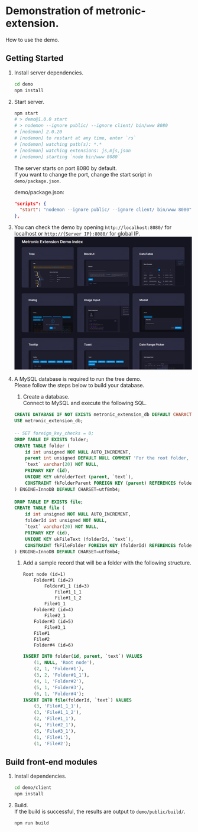 # Demonstration of metronic-extension.
How to use the demo.

## Getting Started
1. Install server dependencies.
    ```sh
    cd demo
    npm install
    ```
1. Start server.
    ```sh
    npm start
    # > demo@1.0.0 start
    # > nodemon --ignore public/ --ignore client/ bin/www 8080
    # [nodemon] 2.0.20
    # [nodemon] to restart at any time, enter `rs`
    # [nodemon] watching path(s): *.*
    # [nodemon] watching extensions: js,mjs,json
    # [nodemon] starting `node bin/www 8080`
    ```

    The server starts on port 8080 by default.  
    If you want to change the port, change the start script in <code>demo/package.json</code>.  

    demo/package.json:
    ```json
    "scripts": {
      "start": "nodemon --ignore public/ --ignore client/ bin/www 8080"
    },
    ```
1. You can check the demo by opening <code>http://localhost:8080/</code> for localhost or <code>http://{Server IP}:8080/</code> for global IP.  
    ![index.png](client/src/media/demos/index.png)
1. A MySQL database is required to run the tree demo.  
    Please follow the steps below to build your database.  
    1. Create a database.  
      Connect to MySQL and execute the following SQL.  
      ```sql
      CREATE DATABASE IF NOT EXISTS metronic_extension_db DEFAULT CHARACTER SET utf8mb4;
      USE metronic_extension_db;

      -- SET foreign_key_checks = 0;
      DROP TABLE IF EXISTS folder;
      CREATE TABLE folder (
          id int unsigned NOT NULL AUTO_INCREMENT,
          parent int unsigned DEFAULT NULL COMMENT 'For the root folder, it is NULL because there is no parent folder.',
          `text` varchar(20) NOT NULL,
          PRIMARY KEY (id),
          UNIQUE KEY ukFolderText (parent, `text`),
          CONSTRAINT fkFolderParent FOREIGN KEY (parent) REFERENCES folder (id) ON DELETE CASCADE ON UPDATE CASCADE
      ) ENGINE=InnoDB DEFAULT CHARSET=utf8mb4;

      DROP TABLE IF EXISTS file;
      CREATE TABLE file (
          id int unsigned NOT NULL AUTO_INCREMENT,
          folderId int unsigned NOT NULL,
          `text` varchar(20) NOT NULL,
          PRIMARY KEY (id),
          UNIQUE KEY ukFileText (folderId, `text`),
          CONSTRAINT fkFileFolder FOREIGN KEY (folderId) REFERENCES folder (id) ON DELETE CASCADE ON UPDATE CASCADE
      ) ENGINE=InnoDB DEFAULT CHARSET=utf8mb4;
      ```
    1. Add a sample record that will be a folder with the following structure.
        ```text
        Root node (id=1)
            Folder#1 (id=2)
                Folder#1_1 (id=3)
                    File#1_1_1
                    File#1_1_2
                File#1_1
            Folder#2 (id=4)
                File#2_1
            Folder#3 (id=5)
                File#3_1
            File#1
            File#2
            Folder#4 (id=6)
        ```

        ```sql
        INSERT INTO folder(id, parent, `text`) VALUES
            (1, NULL, 'Root node'),
            (2, 1, 'Folder#1'),
            (3, 2, 'Folder#1_1'),
            (4, 1, 'Folder#2'),
            (5, 1, 'Folder#3'),
            (6, 1, 'Folder#4');
        INSERT INTO file(folderId, `text`) VALUES
            (3, 'File#1_1_1'),
            (3, 'File#1_1_2'),
            (2, 'File#1_1'),
            (4, 'File#2_1'),
            (5, 'File#3_1'),
            (1, 'File#1'),
            (1, 'File#2');
        ```


## Build front-end modules
1. Install dependencies.
    ```sh
    cd demo/client
    npm install
    ```
1. Build.  
    If the build is successful, the results are output to <code>demo/public/build/</code>.
    ```sh
    npm run build
    ```